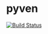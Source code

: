 # pyven
[![Build Status](https://travis-ci.org/combatopera/pyven.svg?branch=master)](https://travis-ci.org/combatopera/pyven)
